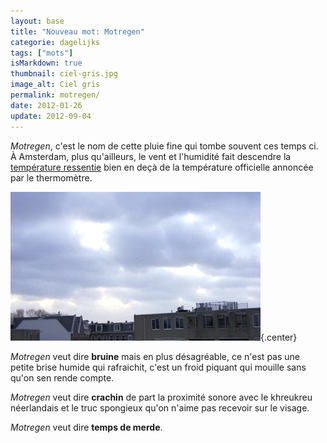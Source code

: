 ```yaml
---
layout: base
title: "Nouveau mot: Motregen"
categorie: dagelijks
tags: ["mots"]
isMarkdown: true
thumbnail: ciel-gris.jpg
image_alt: Ciel gris
permalink: motregen/
date: 2012-01-26
update: 2012-09-04
---
```


*Motregen*, c'est le nom de cette pluie fine qui tombe souvent ces temps ci. À Amsterdam, plus qu'ailleurs, le vent et l'humidité fait descendre la [température ressentie](/la-temperature-ressentie) bien en deçà de la température officielle annoncée par le thermomètre.

![Ciel gris](ciel-gris.jpg){.center}

*Motregen* veut dire **bruine** mais en plus désagréable, ce n'est pas une petite brise humide qui rafraichit, c'est un froid piquant qui mouille sans qu'on sen rende compte.

*Motregen* veut dire **crachin** de part la proximité sonore avec le khreukreu néerlandais et le truc spongieux qu'on n'aime pas recevoir sur le visage.

*Motregen* veut dire **temps de merde**.
